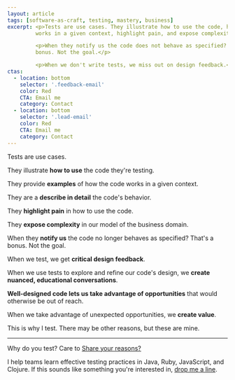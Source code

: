 ```yaml
---
layout: article
tags: [software-as-craft, testing, mastery, business]
excerpt: <p>Tests are use cases. They illustrate how to use the code, how the code behaves, how it
         works in a given context, highlight pain, and expose complexity.</p>

         <p>When they notify us the code does not behave as specified? That's a
         bonus. Not the goal.</p>

         <p>When we don't write tests, we miss out on design feedback.</p>
ctas:
  - location: bottom
    selector: '.feedback-email'
    color: Red
    CTA: Email me
    category: Contact
  - location: bottom
    selector: '.lead-email'
    color: Red
    CTA: Email me
    category: Contact
---
```

Tests are use cases.

They illustrate **how to use** the code they're testing.

They provide **examples** of how the code works in a given context.

They are a **describe in detail** the code's behavior.

They **highlight pain** in how to use the code.

They **expose complexity** in our model of the business domain.

When they **notify us** the code no longer behaves as specified? That's a bonus.
Not the goal.

When we test, we get **critical design feedback**.

When we use tests to explore and refine our code's design, we **create nuanced,
educational conversations**.

**Well-designed code lets us take advantage of opportunities** that would
otherwise be out of reach.

When we take advantage of unexpected opportunities, we **create value**.

This is why I test. There may be other reasons, but these are mine.

* * *

Why do you test? Care to <a class="feedback-email" href="mailto: zee@wecohere.com">Share your
reasons?</a>

I help teams learn effective testing practices in Java, Ruby, JavaScript, and
Clojure. If this sounds like something you're interested in, <a
href="lead-email" href="mailto: zee@wecohere.com">drop me a line</a>.
